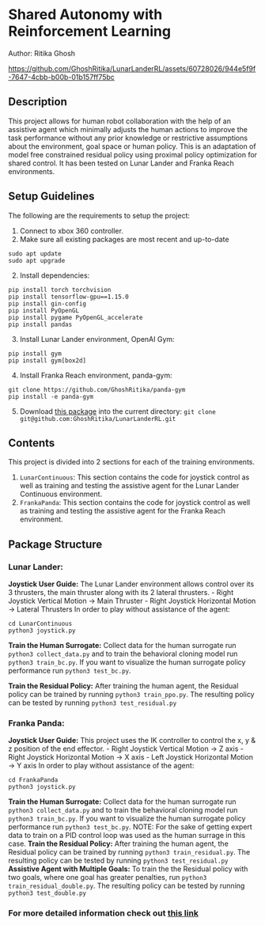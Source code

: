 # Shared Autonomy with Reinforcement Learning
Author: Ritika Ghosh

https://github.com/GhoshRitika/LunarLanderRL/assets/60728026/944e5f9f-7647-4cbb-b00b-01b157ff75bc

## **Description**
This project allows for human robot collaboration with the help of an assistive agent which minimally adjusts the human actions to improve the task performance without any prior knowledge or restrictive assumptions about the environment, goal space or human policy. This is an adaptation of model free
constrained residual policy using proximal policy optimization for shared control. It has been tested on Lunar Lander and Franka Reach environments.

## **Setup Guidelines**
The following are the requirements to setup the project:
1. Connect to xbox 360 controller.
2. Make sure all existing packages are most recent and up-to-date
```
sudo apt update
sudo apt upgrade
```
2. Install dependencies:
```
pip install torch torchvision
pip install tensorflow-gpu==1.15.0
pip install gin-config
pip install PyOpenGL 
pip install pygame PyOpenGL_accelerate
pip install pandas
```
3. Install Lunar Lander environment, OpenAI Gym:
```
pip install gym
pip install gym[box2d]
```
4. Install Franka Reach environment, panda-gym: 
```
git clone https://github.com/GhoshRitika/panda-gym
pip install -e panda-gym
```
5. Download [this package](https://github.com/GhoshRitika/LunarLanderRL) into the current directory: `git clone git@github.com:GhoshRitika/LunarLanderRL.git`


## **Contents**
This project is divided into 2 sections for each of the training environments.
1. `LunarContinuous`: This section contains the code for joystick control as well as training and testing the assistive agent for the Lunar Lander Continuous environment.
2. `FrankaPanda`: This section contains the code for joystick control as well as training and testing the assistive agent for the Franka Reach environment.

## **Package Structure**
### Lunar Lander: 
**Joystick User Guide:**
The Lunar Lander environment allows control over its 3 thrusters, the main thruster along with its 2 lateral thrusters.
    - Right Joystick Vertical Motion -> Main Thruster
    - Right Joystick Horizontal Motion -> Lateral Thrusters
In order to play without assistance of the agent:
```
cd LunarContinuous
python3 joystick.py
```
**Train the Human Surrogate:**
Collect data for the human surrogate run `python3 collect_data.py` and to train the behavioral cloning model
run `python3 train_bc.py`. If you want to visualize the human surrogate policy performance run `python3 test_bc.py`.

**Train the Residual Policy:**
After training the human agent, the Residual policy can be trained by running `python3 train_ppo.py`. The resulting policy can be tested by running `python3 test_residual.py`

### Franka Panda:
**Joystick User Guide:**
This project uses the IK controller to control the x, y & z position of the end effector. 
    - Right Joystick Vertical Motion -> Z axis
    - Right Joystick Horizontal Motion -> X axis
    - Left Joystick Horizontal Motion -> Y axis
In order to play without assistance of the agent:
```
cd FrankaPanda
python3 joystick.py
```
**Train the Human Surrogate:**
Collect data for the human surrogate run `python3 collect_data.py` and to train the behavioral cloning model
run `python3 train_bc.py`. If you want to visualize the human surrogate policy performance run `python3 test_bc.py`.
NOTE: For the sake of getting expert data to train on a PID control loop was used as the human surrage in this case.
**Train the Residual Policy:**
After training the human agent, the Residual policy can be trained by running `python3 train_residual.py`. The resulting policy can be tested by running `python3 test_residual.py`
**Assistive Agent with Multiple Goals:**
To train the the Residual policy with two goals, where one goal has greater penalties, run `python3 train_residual_double.py`. The resulting policy can be tested by running `python3 test_double.py`

### For more detailed information check out [this link](https://ghoshritika.github.io/SharedAutonomy.html)